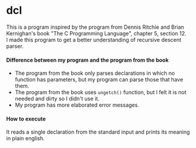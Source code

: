 # dcl
 
This is a program inspired by the program from Dennis Ritchie and Brian Kernighan's book "The C Programming Language", chapter 5, section 12.  
I made this program to get a better understanding of recursive descent parser.

#### Difference between my program and the program from the book
* The program from the book only parses declarations in which no function has parameters, but my program can parse those that have them.
* The program from the book uses `ungetch()` function, but I felt it is not needed and dirty so I didn't use it.
* My program has more elaborated error messages.

#### How to execute
It reads a single declaration from the standard input and prints its meaning in plain english.
